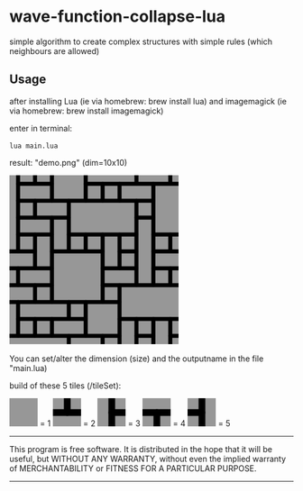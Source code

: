 # wave-function-collapse-lua
simple algorithm to create complex structures with simple rules (which neighbours are allowed)

## Usage

after installing Lua (ie via homebrew: brew install lua)
and imagemagick (ie via homebrew: brew install imagemagick)

enter in terminal: 
```
lua main.lua
```
result: "demo.png" (dim=10x10)
<div align="left"><img src="/resources/demo.png" width="300px"</img></div> 

You can set/alter the dimension (size) and the outputname in the file "main.lua) 

build of these 5 tiles (/tileSet):

![](tileSet/blank.png) = 1 
![](tileSet/up.png) = 2
![](tileSet/right.png) = 3
![](tileSet/down.png) = 4
![](tileSet/left.png) = 5
*************
This program is free software. It is distributed in the hope that it will be useful, but WITHOUT ANY WARRANTY, without even the implied warranty of MERCHANTABILITY or FITNESS FOR A PARTICULAR PURPOSE. 
*************
